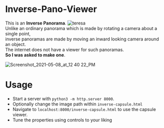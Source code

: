 # Inverse-Pano-Viewer  
This is an **Inverse Panorama**.
![teresa](https://user-images.githubusercontent.com/59250093/117531104-82721280-affe-11eb-83e6-498e720a4625.jpg)   
Unlike an ordinary panorama which is made by rotating a camera about a single point,  
inverse panoramas are made by moving an inward looking camera around an object.  
The internet does not have a viewer for such panoramas.   
**So I was asked to make one**. 
         
![Screenshot_2021-05-08_at_12 40 22_PM](https://user-images.githubusercontent.com/59250093/117531241-468b7d00-afff-11eb-8a08-9e8fa520b9b7.png)

# Usage
- Start a server with `python3 -m http.server 8000`. 
- Optionally change the image path within `inverse-capsule.html`
- Navigate to `localhost:8000/inverse-capsule.html` to use the capsule viewer.
- Tune the properties using controls to your liking
